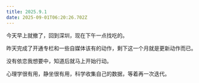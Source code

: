 ```yaml
---
title: 2025.9.1
date: 2025-09-01T06:20:26.702Z
---
```


今天早上就撤了，回到深圳，现在下午一点找吃的。

昨天完成了开通专栏和一些自媒体该有的动作，剩下这一个月就是更新动作而已。

没有依恋我想要中，知道后就马上开始行动。

心理学很有用，静坐很有用，科学收集自己的数据，等着再一次迭代。